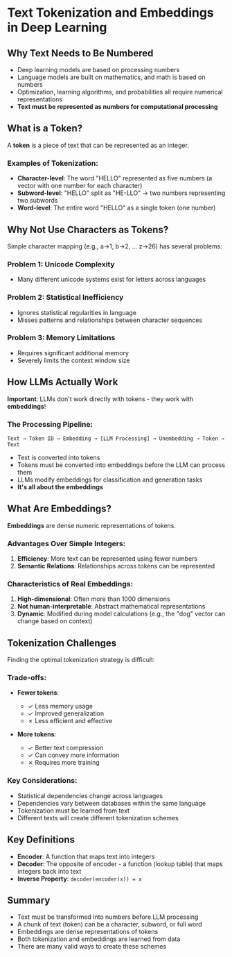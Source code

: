 # Text Tokenization and Embeddings in Deep Learning

## Why Text Needs to Be Numbered

- Deep learning models are based on processing numbers
- Language models are built on mathematics, and math is based on numbers
- Optimization, learning algorithms, and probabilities all require numerical representations
- **Text must be represented as numbers for computational processing**

## What is a Token?

A **token** is a piece of text that can be represented as an integer.

### Examples of Tokenization:
- **Character-level**: The word "HELLO" represented as five numbers (a vector with one number for each character)
- **Subword-level**: "HELLO" split as "HE-LLO" → two numbers representing two subwords
- **Word-level**: The entire word "HELLO" as a single token (one number)

## Why Not Use Characters as Tokens?

Simple character mapping (e.g., a→1, b→2, ... z→26) has several problems:

### Problem 1: Unicode Complexity
- Many different unicode systems exist for letters across languages

### Problem 2: Statistical Inefficiency
- Ignores statistical regularities in language
- Misses patterns and relationships between character sequences

### Problem 3: Memory Limitations
- Requires significant additional memory
- Severely limits the context window size

## How LLMs Actually Work

**Important**: LLMs don't work directly with tokens - they work with **embeddings**!

### The Processing Pipeline:
```
Text → Token ID → Embedding → [LLM Processing] → Unembedding → Token → Text
```

- Text is converted into tokens
- Tokens must be converted into embeddings before the LLM can process them
- LLMs modify embeddings for classification and generation tasks
- **It's all about the embeddings**

## What Are Embeddings?

**Embeddings** are dense numeric representations of tokens.

### Advantages Over Simple Integers:
1. **Efficiency**: More text can be represented using fewer numbers
2. **Semantic Relations**: Relationships across tokens can be represented

### Characteristics of Real Embeddings:
1. **High-dimensional**: Often more than 1000 dimensions
2. **Not human-interpretable**: Abstract mathematical representations
3. **Dynamic**: Modified during model calculations (e.g., the "dog" vector can change based on context)

## Tokenization Challenges

Finding the optimal tokenization strategy is difficult:

### Trade-offs:
- **Fewer tokens**:
  - ✓ Less memory usage
  - ✓ Improved generalization
  - ✗ Less efficient and effective

- **More tokens**:
  - ✓ Better text compression
  - ✓ Can convey more information
  - ✗ Requires more training

### Key Considerations:
- Statistical dependencies change across languages
- Dependencies vary between databases within the same language
- Tokenization must be learned from text
- Different texts will create different tokenization schemes

## Key Definitions

- **Encoder**: A function that maps text into integers
- **Decoder**: The opposite of encoder - a function (lookup table) that maps integers back into text
- **Inverse Property**: `decoder(encoder(x)) = x`

## Summary

- Text must be transformed into numbers before LLM processing
- A chunk of text (token) can be a character, subword, or full word
- Embeddings are dense representations of tokens
- Both tokenization and embeddings are learned from data
- There are many valid ways to create these schemes
